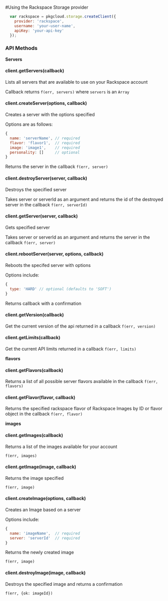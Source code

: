 #Using the Rackspace Storage provider

``` js
  var rackspace = pkgcloud.storage.createClient({
    provider: 'rackspace',
    username: 'your-user-name',
    apiKey: 'your-api-key'
  });
```

### API Methods

**Servers**

#### client.getServers(callback)
Lists all servers that are available to use on your Rackspace account

Callback returns `f(err, servers)` where `servers` is an `Array`

#### client.createServer(options, callback)
Creates a server with the options specified

Options are as follows:

```js
{
  name: 'serverName', // required
  flavor: 'flavor1',  // required
  image: 'image1',    // required
  personality: []     // optional
}
```
Returns the server in the callback `f(err, server)`

#### client.destroyServer(server, callback)
Destroys the specified server

Takes server or serverId as an argument  and returns the id of the destroyed server in the callback `f(err, serverId)`

#### client.getServer(server, callback)
Gets specified server

Takes server or serverId as an argument and returns the server in the callback
`f(err, server)`

#### client.rebootServer(server, options, callback)
Reboots the specifed server with options

Options include:

```js
{
  type: 'HARD' // optional (defaults to 'SOFT')
}
```
Returns callback with a confirmation

#### client.getVersion(callback)

Get the current version of the api returned in a callback `f(err, version)`

#### client.getLimits(callback)

Get the current API limits returned in a callback `f(err, limits)`

**flavors**

#### client.getFlavors(callback)

Returns a list of all possible server flavors available in the callback `f(err,
flavors)`

#### client.getFlavor(flavor, callback)
Returns the specified rackspace flavor of Rackspace Images by ID or flavor
object in the callback `f(err, flavor)`

**images**

#### client.getImages(callback)
Returns a list of the images available for your account

`f(err, images)`

#### client.getImage(image, callback)
Returns the image specified

`f(err, image)`

#### client.createImage(options, callback)
Creates an Image based on a server

Options include:

```js
{
  name: 'imageName',  // required
  server: 'serverId'  // required
}
```

Returns the newly created image

`f(err, image)`

#### client.destroyImage(image, callback)
Destroys the specified image and returns a confirmation

`f(err, {ok: imageId})`
